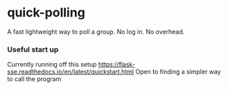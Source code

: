 # quick-polling

A fast lightweight way to poll a group. No log in. No overhead.

### Useful start up
Currently running off this setup https://flask-sse.readthedocs.io/en/latest/quickstart.html
Open to finding a simpler way to call the program
